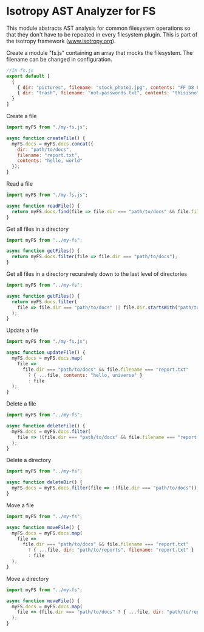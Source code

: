Isotropy AST Analyzer for FS
============================
This module abstracts AST analysis for common filesystem operations so that they don't have to be repeated in every filesystem plugin.
This is part of the isotropy framework (www.isotropy.org).

Create a module "fs.js" containing an array that mocks the filesystem.
The filename can be changed in configuration.
```javascript
//In fs.js
export default [
  {
    { dir: "pictures", filename: "stock_photo1.jpg", contents: "FF D8 FF ..." },
    { dir: "trash", filename: "not-passwords.txt", contents: "thisisnotpassword" }
  }
]
```

Create a file
```javascript
import myFS from "./my-fs.js";

async function createFile() {
  myFS.docs = myFS.docs.concat({
    dir: "path/to/docs",
    filename: "report.txt",
    contents: "hello, world"
  });
}

```

Read a file
```javascript
import myFS from "./my-fs.js";

async function readFile() {
  return myFS.docs.find(file => file.dir === "path/to/docs" && file.filename === "report.txt");
}
```

Get all files in a directory
```javascript
import myFS from "../my-fs";

async function getFiles() {
  return myFS.docs.filter(file => file.dir === "path/to/docs");
}
```

Get all files in a directory recursively down to the last level of directories
```javascript
import myFS from "../my-fs";

async function getFiles() {
  return myFS.docs.filter(
    file => file.dir === "path/to/docs" || file.dir.startsWith("path/to/docs")
  );
}
```

Update a file
```javascript
import myFS from "./my-fs.js";

async function updateFile() {
  myFS.docs = myFS.docs.map(
    file =>
      file.dir === "path/to/docs" && file.filename === "report.txt"
        ? { ...file, contents: "hello, universe" }
        : file
  );
}
```

Delete a file
```javascript
import myFS from "../my-fs";

async function deleteFile() {
  myFS.docs = myFS.docs.filter(
    file => !(file.dir === "path/to/docs" && file.filename === "report.txt")
  );
}
```

Delete a directory
```javascript
import myFS from "../my-fs";

async function deleteDir() {
  myFS.docs = myFS.docs.filter(file => !(file.dir === "path/to/docs"));
}
```

Move a file
```javascript
import myFS from "../my-fs";

async function moveFile() {
  myFS.docs = myFS.docs.map(
    file =>
      file.dir === "path/to/docs" && file.filename === "report.txt"
        ? { ...file, dir: "path/to/reports", filename: "report.txt" }
        : file
  );
}

```

Move a directory
```javascript
import myFS from "../my-fs";

async function moveFile() {
  myFS.docs = myFS.docs.map(
    file => (file.dir === "path/to/docs" ? { ...file, dir: "path/to/reports" } : file)
  );
}

```
